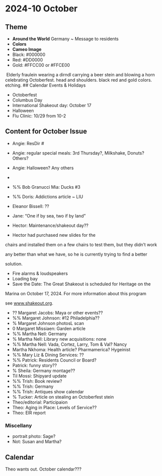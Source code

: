 # 2024-10 October

## Theme

* **Around the World** Germany ~ Message to residents
* **Colors** <img src="media/b6a03c23d5ba5bab98291f927d69b498.png" alt="">
* **Cameo Image**
* Black: #000000
* Red: #DD0000
* Gold: #FFCC00 or #FFCE00

<img src="media/b6a03c23d5ba5bab98291f927d69b498.png" alt="">
Elderly fraulein wearing a dirndl carrying a beer stein and blowing a horn celebrating Octoberfest. head and shoulders. black red and gold colors. etching.
## Calendar Events &amp; Holidays

* Octoberfest
* Columbus Day
* International Shakeout day: October 17
* Halloween
* Flu Clinic: 10/29 from 10-2

## Content for October Issue

* Angie: ResDir #
* Angie: regular special meals: 3rd Thursday?, Milkshake, Donuts? Others?
* Angie: Halloween? Any others
* 

* %% Bob Granucci Mia: Ducks #3
* %% Doris: Addictions article ~ LIU
* Eleanor Bissell: ??
* Jane: “One if by sea, two if by land”
* Hector: Maintenance/shakeout day??
* Hector had purchased new slides for the

chairs and installed them on a few chairs to test them, but they didn’t work

any better than what we have, so he is currently trying to find a better

solution.
* Fire alarms &amp; loudspeakers
* Loading bay
* Save the Date: The Great Shakeout is scheduled for Heritage on the

Marina on October 17, 2024. For more information about this program

see <a href="http://www.shakeout.org">www.shakeout.org</a>.
* ?? Margaret Jacobs: Maya or other events??
* %% Margaret Johnson: #12 Philadelphia??
* % Margaret Johnson photosL scan
* 0 Margaret Missiaen: Garden article
* %% Martha Nell: Germany
* % Martha Nell: Library new acquisitions: none
* %% Martha Nell: Vada, Cortez, Larry, Tom &amp; Val? Nancy
* Martha Nkhoma: Health article? Pharmamerica? Hygeinist
* %% Mary Liz &amp; Dining Services: ??
* %% Patrick: Residents Council or Board?
* Patrick: funny story??
* % Sheila: Germany montage??
* Til Mossi: Shipyard update
* %% Trish: Book review?
* %% Trish: Germany
* %%  Trish: Antiques show calendar
* % Tucker: Article on stealing an Octoberfest stein
* Theo/editorial: Participaion
* Theo: Aging in Place: Levels of Service??
* Theo: EIR report

### Miscellany

* portrait photo: Sage?
* Not: Susan and Martha?

## Calendar

Theo wants out. October calendar???